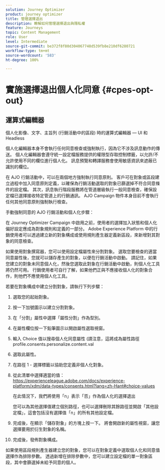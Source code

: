 ```yaml
---
solution: Journey Optimizer
product: journey optimizer
title: 管理選擇退出
description: 瞭解如何管理選擇退出與隱私權
feature: Journeys
topic: Content Management
role: User
level: Intermediate
source-git-commit: be372f8f80d304067748d539fb8e210df6280721
workflow-type: tm+mt
source-wordcount: '583'
ht-degree: 100%

---
```


# 實施選擇退出個人化同意 {#cpes-opt-out}


## 運算式編輯器

個人化影像、文字、主旨列 (行銷活動中的區段) 時的運算式編輯器 — UI 和 Headless

個人化編輯器本身不會執行任何同意檢查或強制執行，因為它不涉及訊息動作的傳送。 個人化編輯器會遵守統一設定檔服務提供的權限型存取控制標籤，以允許/不允許使用不同的欄位進行個人化。 訊息預覽和轉譯服務會使用敏感資訊來遮蔽已識別的欄位。

在 AJO 行銷活動中，可以在兩個地方強制執行同意原則。 客戶可在對象或區段建立過程中加入同意原則定義，以確保為行銷活動選取的對象已篩選掉不符合同意條件的設定檔。 其次，訊息執行階段服務將在管道層級執行一般同意檢查，確保設定檔已選擇接收特定管道上的行銷通訊。 AJO Campaign 物件本身目前不會執行任何其他同意原則強制執行檢查。

手動強制同意的 AJO 行銷活動和個人化步驟：

在 Journey Optimizer Campaign 中啟用之前，使用者的選擇加入狀態和個人化偏好設定應成為對象規則和定義的一部分。 Adobe Experience Platform 中的行銷使用者可以透過建立新的對象構成或使用規則產生器定義新區段，來新增對其對象的同意檢查。

如果使用對象撰寫器，您可以使用設定檔屬性來分割對象。 選取您要檢查的適當同意屬性後，您就可以儲存產生的對象，以便在行銷活動中啟動。 請記住，如果您建立的對象未同意個人化，然後您選取此對象在行銷活動中啟動，則個人化工具將仍然可用。 行銷使用者可自行了解，如果他們正與不應接收個人化的對象合作，則他們不應使用個人化工具。

若要在對象構成中建立分割對象，請執行下列步驟：

1. 選取您的起始對象。

1. 按一下加號圖示以建立分割對象。

1. 在「分割」屬性中選擇「屬性分割」作為型別。

1. 在屬性欄位按一下鉛筆圖示以開啟屬性選取視窗。

1. 輸入 Choice 值以搜尋個人化同意屬性 (請注意，這將成為屬性路徑 profile.consents.personalize.content.val

1. 選取此屬性。

1. 在路徑 1 - 選擇標籤以協助您定義非個人化對象。

1. 從此清單中選擇適當的值：https://experienceleague.adobe.com/docs/experience-platform/xdm/data-types/consents.html?lang=zh-Hant#choice-values

   在此情況下，我們將使用「n」表示「否」作為個人化的選擇退出

   您可以為其他選擇值建立個別路徑，也可以選擇刪除其餘路徑並開啟「其他設定檔」，這會包括沒有選擇值「n」的所有其他設定檔。

1. 完成後，在顯示「儲存對象」的方塊上按一下。 將會開啟新的屬性視窗，讓您選擇要用於衍生對象的名稱。

1. 完成後，發佈對象構成。

如果使用區段規則產生器建立您的對象，您可以在對象定義中選取個人化和同意值選擇作為排除參數。 透過新增在排除參數中，您可以建立設定檔的單一對象區段，其中會篩選掉未給予同意的個人。
